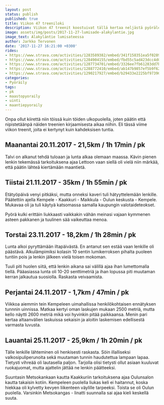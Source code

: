 ```yaml
---
layout: post
status: publish
published: true
title: Viikon 47 treeniloki
description: Viikon 47 treenit koostuivat tällä kertaa neljästä pyörälenkistä ja yhdestä uintikerrasta. Mikä parasta niin ennätyksiäkin tuli.
image: assets/img/posts/2017-11-27-lumisade-alakylantie.jpg
image_text: Alakyläntie lumisateessa
author: Jarkko Tervonen
date: '2017-11-27 16:21:00 +0300'
rides:
- https://www.strava.com/activities/1283589382/embed/341f158351ea5f028932714325ab3671ae896673
- https://www.strava.com/activities/1284904155/embed/fbd55c5ad423dcc4d03b2bc281948acbf14f590e
- https://www.strava.com/activities/1287734701/embed/3326ee7fb61283dd7bceab2c95be3dbaa5e208c1
- https://www.strava.com/activities/1288772410/embed/ab147b9857ef5b9f62aa8507d3b6ae39f1948fff
- https://www.strava.com/activities/1290217927/embed/b29433e2225bf973907c348d448d433f0a10fef0
categories:
- Pyöräily
tags:
- pk
- maastopyoraily
- uinti
- maantiepyoraily
---
```

Onpa ollut kiirettä niin töissä kuin töiden ulkopuolella, joten päätin että nipistetäänpä näiden treenien kirjaamisesta aikaa niihin. Eli tässä viime viikon treenit, joita ei kertynyt kuin kahdeksisen tuntia.

<!-- more -->

## Maanantai 20.11.2017 - 21,5km / 1h 17min / pk

Talvi on alkanut tehdä tuloaan ja lunta alkaa olemaan maassa. Kävin pienen lenkin tekemässä tarkoituksena ajaa Lettoon vaan siellä oli vielä niin märkää, että päätin lähteä kiertämään maantietä.

## Tiistai 21.11.2017 - 35km / 1h 55min / pk

Etätyöpäivä venyi pitkäksi, mutta onneksi kaveri tuli hätyyttelemään lenkille. Päätettiin ajella Kempele - Kaakkuri - Maikkula - Oulun keskusta - Kempele. Mukavaa oli ja tuli käytyä katsomassa samalla kaupungin valotaideteokset.

Pyörä kulki erittäin liukkaasti vaikkakin vähän meinasi vajaan kymmenen asteen pakkanen ja tuulinen sää vaikeuttaa menoa.

## Torstai 23.11.2017 - 18,2km / 1h 28min / pk

Lunta alkoi pyryttämään iltapäivästä. En antanut sen estää vaan lenkille oli päästävä. Alkulämpimiksi kolasin 10 sentin lumikerroksen pihalta puoleen tuntiin pois ja lenkin jälkeen vielä toisen mokoman.

Tuuli piti huolen siitä, että lenkin aikana sai välillä ajaa ihan lumettomalla tiellä. Pääasiassa lunta oli 10-20 senttimetriä ja ihan lopussa piti muutaman kerran jalkautua suosiolla. Raskasta veivaamista.

## Perjantai 24.11.2017 - 1,7km / 47min / pk

Viikkoa aiemmin tein Kempeleen uimahallissa henkilökohtaisen ennätyksen tunnnin uinnissa. Matkaa kertyi oman laskujen mukaan 2500 metriä, mutta kello näytti 2600 metriä mikä voi hyvinkin pitää paikkaansa. Menin pari kertaa altaanvälien laskuissa sekaisin ja aloitin laskemisen edellisestä varmasta luvusta.

## Lauantai 25.11.2017 - 25,9km / 1h 20min / pk

Tälle lenkille lähteminen oli henkisesti raskasta. Söin illalliseksi valkosipuliperunoita sekä muutaman tunnin haudutettua lampaan lapaa. Tietysti vihreää oli lautasella paljon. Tarjolla olisi tietysti ollut asiaan kuuluvat ruokajuomat, mutta ajattelin jättää ne lenkin päätteeksi.

Suuntasin Metsokankaan kautta Kaakkuriin tarkoituksena ajaa Oulunsalon kautta takaisin kotiin. Kempeleen puolella liukas keli ei haitannut, koska hiekkaa oli kylvetty kevyen liikenteen väylille tarpeeksi. Toista se oli Oulun puolella. Varsinkin Metsokangas - Iinatti suunnalla sai ajaa kieli keskellä suuta.
